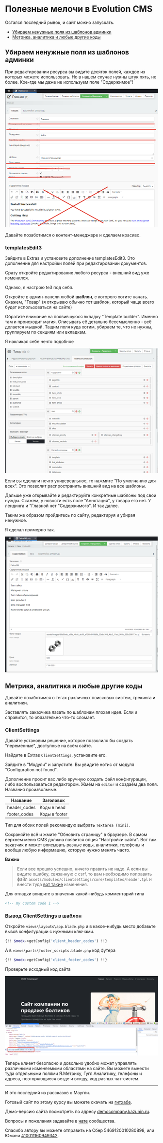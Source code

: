 # Полезные мелочи в Evolution CMS

Остался последний рывок, и сайт можно запускать.

- [Убираем ненужные поля из шаблонов админки](#part1)
- [Метрика, аналитика и любые другие коды ](#part3)

## Убираем ненужные поля из шаблонов админки <a name="part1"></a>

При редактировании ресурса вы видите десяток полей, каждое из которых можете использовать. Но в нашем случае нужны штук пять, не более. Кое-где мы даже не используем поле "Содержимое"!

![Админка ужснах](assets/images/s104.png)

Давайте позаботимся о контент-менеджере и сделаем красиво.

### templatesEdit3

Зайдите в Extras и установите дополнение templatesEdit3. Это дополнение для настройки полей при редактировании документов.

Сразу откройте редактирование любого ресурса - внешний вид уже изменился.

Однако, я настрою te3 под себя.

Откройте в админ-панели любой **шаблон**, с которого хотите начать. Скажем, "Товар" (я открываю обычно тот шаблон, который чаще всего будет использоваться на сайте)

Обратите внимание на появившуюся вкладку "Template builder". Именно там и происходит магия. Описывать её детально бессмысленно - всё делается мышкой. Тащим поля куда хотим, убираем те, что не нужны, группируем по секциям или вкладкам.

Я накликал себе нечто подобное

![item te](assets/images/s105.png)


Если вы сделали нечто универсальное, то нажмите "По умолчанию для всех". Это позволит распространить внешний вид на все шаблоны.

Дальше уже открывайте и редактируйте конкретные шаблоны под свои нужды. Скажем, у новости есть поле "Аннотация", у товара его нет. У лендинга и "Главной нет "Содержимого". И так далее.

Таким же образом пройдитесь по сайту, редактируя и убирая ненужное.

Я сделал примерно так.

![item rdy](assets/images/s106.png)




## Метрика, аналитика и любые другие коды <a name="part3"></a>

Давайте позаботимся о тегах различных поисковых систем, трекинга и аналитики.

Заставлять заказчика лазать по шаблонам плохая идея. Если и справится, то обязательно что-то сломает.

### ClientSettings

Давайте установим решение, которое позволило бы создать "переменные", доступные на всём сайте.

Найдите в Extras `ClientSettings`, установите его.

Зайдите в "Модули" и запустите. Вы увидите нотис от модуля "Configuration not found".

Дополнение просит вас либо вручную создать файл конфигурации, либо воспользоваться редактором. Жмём на `editor` и создаём два поля. Названия произвольные.

| Название     | Заголовок     |
| ------------ | ------------- |
| header_codes | Коды в head   |
| footer_codes | Коды в footer |

Тип для обоих полей рекомендую выбрать `Textarea (mini)`.

Сохраняйте всё и жмите "Обновить страницу" в браузере. В самом верхнем меню CMS должна появится опция "Настройки сайта". Вот там заказчик и может вписывать разные коды, аналитики, телефоны и вообще любую информацию, которую нужно менять часто.

**Важно**

> Если все прошло успешно, ничего править не надо. А если вы видите ошибку, связанную с csrf, то вам необходимо поправить файл `assets/modules/clientsettings/core/templates/header.tpl` и внести туда [вот такие](https://github.com/mnoskov/clientsettings/pull/29/files) изменения.

Для отладки впишите в значения какой-нибудь комментарий типа 
```html
<!-- my custom code 1 -->
```

### Вывод ClientSettings в шаблон

Откройте `views\layouts\app.blade.php` и в какое-нибудь место добавьте вызов конфигурации с нужными ключами.

```php
{!! $modx->getConfig('client_header_codes') !!}
```

А в `views\parts\footer_scripts.blade.php` код футера

```php
{!! $modx->getConfig('client_footer_codes') !!}
```

Проверьте исходный код сайта

![place codes](assets/images/s107.png)

Теперь клиент безопасно и довольно удобно может управлять различными изменяемыми областями на сайте. Вы можете вынести туда отдельными полями Я.Метрику, Гугл.Аналитику, телефоны и адреса, повторяющиеся везде и всюду, код разных чат-систем. 


---

И это последний из рассказов о Маугли.

Готовый сайт по этому курсу вы можете скачать на [гитхабе](https://github.com/0test/lessons-evolution-company).

Демо-версию сайта посмотреть по адресу [democompany.kazunin.ru](http://democompany.kazunin.ru/).

Вопросы и пожелания задавайте в [чате](https://t.me/evo_cms) сообщества.

Спасибо автору вы можете отправить на Сбер 5469120010280898, или Юмани [410011160949342](https://yoomoney.ru/to/410011160949342).